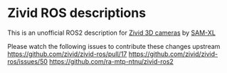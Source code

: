 # Zivid ROS descriptions

This is an unofficial ROS2 description for [Zivid 3D cameras](https://www.zivid.com/) by [SAM-XL](https://github.com/sam-xl/zivid-ros/tree/zivid_description/zivid_description)

Please watch the following issues to contribute these changes upstream
https://github.com/zivid/zivid-ros/pull/17
https://github.com/zivid/zivid-ros/issues/50
https://github.com/ra-mtp-ntnu/zivid-ros2
